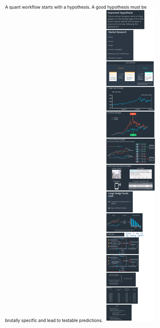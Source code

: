 A quant workflow starts with a hypothesis. A good hypothesis must be brutally specific and lead to testable predictions.
![](quant-workflow.png)